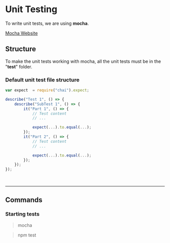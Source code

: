 # Unit Testing

To write unit tests, we are using **mocha**.

[Mocha Website](https://mochajs.org/)

## Structure
To make the unit tests working with mocha, all the unit tests must be in the "**test**" folder.

### Default unit test file structure
```js
var expect  = require("chai").expect;

describe("Test 1", () => {
    describe("SubTest 1", () => {
        it("Part 1", () => {
            // Test content 
            // ...

            expect(...).to.equal(...);
        });
        it("Part 2", () => {
            // Test content 
            // ...

            expect(...).to.equal(...);
        });
    });
});

```

<br/>

---

## Commands
### Starting tests
> mocha

> npm test
